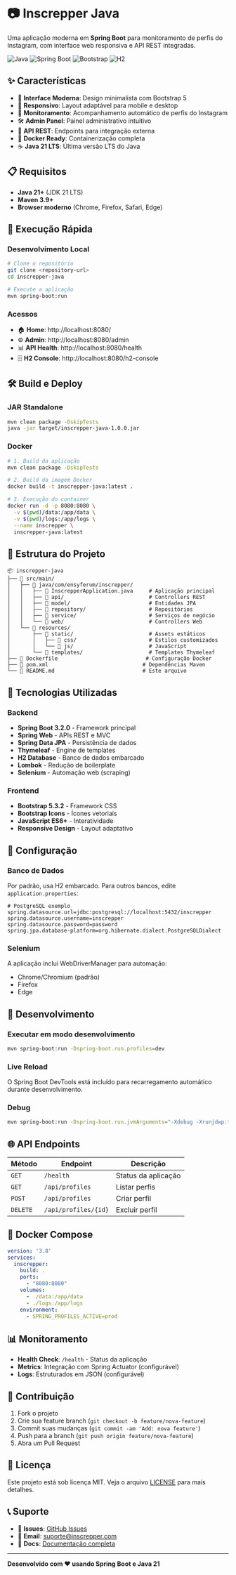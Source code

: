 # 📷 Inscrepper Java

Uma aplicação moderna em **Spring Boot** para monitoramento de perfis do Instagram, com interface web responsiva e API REST integradas.

![Java](https://img.shields.io/badge/Java-21-orange)
![Spring Boot](https://img.shields.io/badge/Spring%20Boot-3.2.0-green)
![Bootstrap](https://img.shields.io/badge/Bootstrap-5.3.2-purple)
![H2](https://img.shields.io/badge/Database-H2-blue)

## ✨ Características

- 🎨 **Interface Moderna**: Design minimalista com Bootstrap 5
- 📱 **Responsivo**: Layout adaptável para mobile e desktop  
- 🔄 **Monitoramento**: Acompanhamento automático de perfis do Instagram
- 🛠️ **Admin Panel**: Painel administrativo intuitivo
- 🚀 **API REST**: Endpoints para integração externa
- 🐳 **Docker Ready**: Containerização completa
- ☕ **Java 21 LTS**: Última versão LTS do Java

## 📋 Requisitos

- **Java 21+** (JDK 21 LTS)
- **Maven 3.9+**
- **Browser moderno** (Chrome, Firefox, Safari, Edge)

## 🚀 Execução Rápida

### Desenvolvimento Local
```bash
# Clone o repositório
git clone <repository-url>
cd inscrepper-java

# Execute a aplicação
mvn spring-boot:run
```

### Acessos
- 🏠 **Home**: http://localhost:8080/
- ⚙️ **Admin**: http://localhost:8080/admin
- 📊 **API Health**: http://localhost:8080/health  
- 🗄️ **H2 Console**: http://localhost:8080/h2-console

## 🛠️ Build e Deploy

### JAR Standalone
```bash
mvn clean package -DskipTests
java -jar target/inscrepper-java-1.0.0.jar
```

### Docker
```bash
# 1. Build da aplicação
mvn clean package -DskipTests

# 2. Build da imagem Docker
docker build -t inscrepper-java:latest .

# 3. Execução do container
docker run -d -p 8080:8080 \
  -v $(pwd)/data:/app/data \
  -v $(pwd)/logs:/app/logs \
  --name inscrepper \
  inscrepper-java:latest
```

## 📁 Estrutura do Projeto

```
📦 inscrepper-java
├── 📂 src/main/
│   ├── 📂 java/com/ensyferum/inscrepper/
│   │   ├── 📄 InscrepperApplication.java     # Aplicação principal
│   │   ├── 📂 api/                           # Controllers REST
│   │   ├── 📂 model/                         # Entidades JPA
│   │   ├── 📂 repository/                    # Repositórios
│   │   ├── 📂 service/                       # Serviços de negócio
│   │   └── 📂 web/                           # Controllers Web
│   └── 📂 resources/
│       ├── 📂 static/                        # Assets estáticos
│       │   ├── 📂 css/                       # Estilos customizados
│       │   └── 📂 js/                        # JavaScript
│       └── 📂 templates/                     # Templates Thymeleaf
├── 📄 Dockerfile                            # Configuração Docker
├── 📄 pom.xml                              # Dependências Maven
└── 📄 README.md                            # Este arquivo
```

## 🎨 Tecnologias Utilizadas

### Backend
- **Spring Boot 3.2.0** - Framework principal
- **Spring Web** - APIs REST e MVC
- **Spring Data JPA** - Persistência de dados
- **Thymeleaf** - Engine de templates
- **H2 Database** - Banco de dados embarcado
- **Lombok** - Redução de boilerplate
- **Selenium** - Automação web (scraping)

### Frontend
- **Bootstrap 5.3.2** - Framework CSS
- **Bootstrap Icons** - Ícones vetoriais
- **JavaScript ES6+** - Interatividade
- **Responsive Design** - Layout adaptativo

## 🔧 Configuração

### Banco de Dados
Por padrão, usa H2 embarcado. Para outros bancos, edite `application.properties`:

```properties
# PostgreSQL exemplo
spring.datasource.url=jdbc:postgresql://localhost:5432/inscrepper
spring.datasource.username=inscrepper
spring.datasource.password=password
spring.jpa.database-platform=org.hibernate.dialect.PostgreSQLDialect
```

### Selenium
A aplicação inclui WebDriverManager para automação:
- Chrome/Chromium (padrão)
- Firefox
- Edge

## 🚧 Desenvolvimento

### Executar em modo desenvolvimento
```bash
mvn spring-boot:run -Dspring-boot.run.profiles=dev
```

### Live Reload
O Spring Boot DevTools está incluído para recarregamento automático durante desenvolvimento.

### Debug
```bash
mvn spring-boot:run -Dspring-boot.run.jvmArguments="-Xdebug -Xrunjdwp:transport=dt_socket,server=y,suspend=n,address=5005"
```

## 🌐 API Endpoints

| Método | Endpoint | Descrição |
|--------|----------|-----------|
| `GET` | `/health` | Status da aplicação |
| `GET` | `/api/profiles` | Listar perfis |
| `POST` | `/api/profiles` | Criar perfil |
| `DELETE` | `/api/profiles/{id}` | Excluir perfil |

## 🐳 Docker Compose

```yaml
version: '3.8'
services:
  inscrepper:
    build: .
    ports:
      - "8080:8080"
    volumes:
      - ./data:/app/data
      - ./logs:/app/logs
    environment:
      - SPRING_PROFILES_ACTIVE=prod
```

## 📊 Monitoramento

- **Health Check**: `/health` - Status da aplicação
- **Metrics**: Integração com Spring Actuator (configurável)
- **Logs**: Estruturados em JSON (configurável)

## 🤝 Contribuição

1. Fork o projeto
2. Crie sua feature branch (`git checkout -b feature/nova-feature`)
3. Commit suas mudanças (`git commit -am 'Add: nova feature'`)
4. Push para a branch (`git push origin feature/nova-feature`)
5. Abra um Pull Request

## 📝 Licença

Este projeto está sob licença MIT. Veja o arquivo [LICENSE](LICENSE) para mais detalhes.

## 📞 Suporte

- 🐛 **Issues**: [GitHub Issues](issues)
- 📧 **Email**: suporte@inscrepper.com
- 📖 **Docs**: [Documentação completa](docs)

---

**Desenvolvido com ❤️ usando Spring Boot e Java 21**
